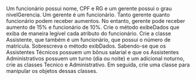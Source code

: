 Um funcionário possui nome, CPF e RG e um gerente possui o grau nivelGerencia. Um
gerente é um funcionário. Tanto gerente quanto funcionário podem receber aumentos. No
entanto, gerente pode receber aumento de 15% e funcionário de 10%. Crie o método
exibeDados que exiba de maneira legível cada atributo do funcionário. Crie a classe Assistente,
que também é um funcionário, que possui o número de matrícula. Sobrescreva o método
exibDados. Sabendo-se que os Assistentes Técnicos possuem um bônus salarial e que os
Assistentes Administrativos possuem um turno (dia ou noite) e um adicional noturno, crie as
classes Tecnico e Administrativo. Em seguida, crie uma classe para manipular os objetos dessas
classes.